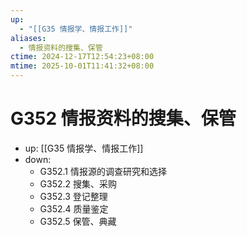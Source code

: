 ```yaml
---
up:
  - "[[G35 情报学、情报工作]]"
aliases:
  - 情报资料的搜集、保管
ctime: 2024-12-17T12:54:23+08:00
mtime: 2025-10-01T11:41:32+08:00
---
```


# G352 情报资料的搜集、保管

- up: [[G35 情报学、情报工作]]
- down:
	- G352.1 情报源的调查研究和选择
	- G352.2 搜集、采购
	- G352.3 登记整理
	- G352.4 质量鉴定
	- G352.5 保管、典藏
